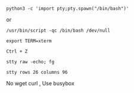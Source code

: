 ~~~
python3 -c 'import pty;pty.spawn("/bin/bash")'
~~~

or

~~~
/usr/bin/script -qc /bin/bash /dev/null
~~~



~~~
export TERM=xterm
~~~

~~~
Ctrl + Z
~~~

~~~
stty raw -echo; fg
~~~

~~~
stty rows 26 columns 96
~~~


No wget curl , Use busybox